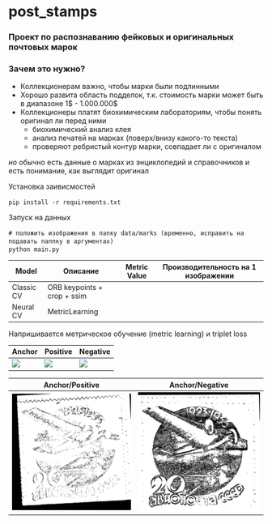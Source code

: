 # post_stamps

### Проект по распознаванию фейковых и оригинальных почтовых марок

### Зачем это нужно?
* Коллекционерам важно, чтобы марки были подлинными
* Хорошо развита область подделок, т.к. стоимость марки может быть в диапазоне 1$ - 1.000.000$
* Коллекционеры платят биохимическим лабораториям, чтобы понять оригинал ли перед ними
    * биохимический анализ клея
    * анализ печатей на марках (поверх/внизу какого-то текста)
    * проверяют ребристый контур марки, совпадает ли с оригиналом
    
*но* обычно есть данные о марках из энциклопедий и справочников и есть понимание, как выглядит оригинал

Установка заивисмостей
```
pip install -r requirements.txt
```
Запуск на данных
```
# положить изображения в папку data/marks (временно, исправить на подавать паппку в аргументах)
python main.py
```

| Model          | Описание        | Metric Value |Производительность на 1 изображении|
| ------------- |------------------| -----|-----|
| Classic CV | ORB keypoints + crop + ssim                              ||
| Neural CV |  MetricLearning   | ||

Напришивается метрическое обучение (metric learning) и triplet loss


| Anchor         | Positive                  | Negative |
| ------------- |------------------| -----|
|<img src="https://github.com/alexandraroots/post_stamps/raw/master/data/images/anchor.png" width="1200"> | <img src="https://github.com/alexandraroots/post_stamps/raw/master/data/images/positive.png" width="1200"> |<img src="https://github.com/alexandraroots/post_stamps/raw/master/data/images/negative.png" width="1200">

| Anchor/Positive        | Anchor/Negative 
| ------------- |------------------|
|<img src="https://github.com/alexandraroots/post_stamps/raw/master/data/diff/diff_orig_8.png" width="1200"> | <img src="https://github.com/alexandraroots/post_stamps/raw/master/data/diff/diff_8.png" width="1200"> 

